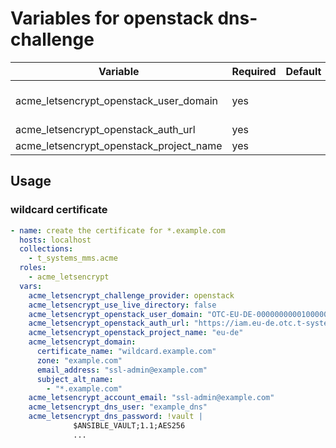 # Variables for openstack dns-challenge

| Variable                            | Required | Default | Description
|-------------------------------------|----------|---------|------------
| acme_letsencrypt_openstack_user_domain           | yes      |         | user domain name like OTC-EU-DE-00000000001000000000
| acme_letsencrypt_openstack_auth_url              | yes      |         | authentification api-url
| acme_letsencrypt_openstack_project_name          | yes      |         | project name

## Usage

### wildcard certificate

```yaml
- name: create the certificate for *.example.com
  hosts: localhost
  collections:
    - t_systems_mms.acme
  roles:
    - acme_letsencrypt
  vars:
    acme_letsencrypt_challenge_provider: openstack
    acme_letsencrypt_use_live_directory: false
    acme_letsencrypt_openstack_user_domain: "OTC-EU-DE-00000000001000000000"
    acme_letsencrypt_openstack_auth_url: "https://iam.eu-de.otc.t-systems.com:443/v3"
    acme_letsencrypt_openstack_project_name: "eu-de"
    acme_letsencrypt_domain:
      certificate_name: "wildcard.example.com"
      zone: "example.com"
      email_address: "ssl-admin@example.com"
      subject_alt_name:
        - "*.example.com"
    acme_letsencrypt_account_email: "ssl-admin@example.com"
    acme_letsencrypt_dns_user: "example_dns"
    acme_letsencrypt_dns_password: !vault |
              $ANSIBLE_VAULT;1.1;AES256
              ...
```
